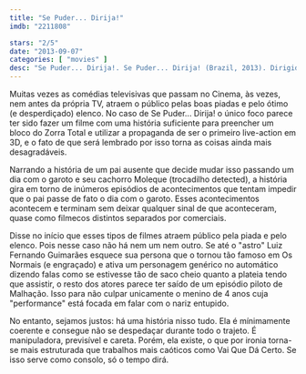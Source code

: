 ```yaml
---
title: "Se Puder... Dirija!"
imdb: "2211808"

stars: "2/5"
date: "2013-09-07"
categories: [ "movies" ]
desc: "Se Puder... Dirija!. Se Puder... Dirija! (Brazil, 2013). Dirigido por Anita Barbosa, Paulo Fontenelle. Escrito por Paulo Fontenelle. Com Luiz Fernando Guimarães, Leandro Hassum, Lavínia Vlasak, Bárbara Paz, Reynaldo Gianecchini, Eri Johnson, Gabriel Palhares, Renata Castro Barbosa, Lívia de Bueno."
---
```

Muitas vezes as comédias televisivas que passam no Cinema, às vezes, nem antes da própria TV, atraem o público pelas boas piadas e pelo ótimo (e desperdiçado) elenco. No caso de Se Puder... Dirija! o único foco parece ter sido fazer um filme com uma história suficiente para preencher um bloco do Zorra Total e utilizar a propaganda de ser o primeiro live-action em 3D, e o fato de que será lembrado por isso torna as coisas ainda mais desagradáveis.

Narrando a história de um pai ausente que decide mudar isso passando um dia com o garoto e seu cachorro Moleque (trocadilho detected), a história gira em torno de inúmeros episódios de acontecimentos que tentam impedir que o pai passe de fato o dia com o garoto. Esses acontecimentos acontecem e terminam sem deixar qualquer sinal de que aconteceram, quase como filmecos distintos separados por comerciais.

Disse no início que esses tipos de filmes atraem público pela piada e pelo elenco. Pois nesse caso não há nem um nem outro. Se até o "astro" Luiz Fernando Guimarães esquece sua persona que o tornou tão famoso em Os Normais (e engraçado) e ativa um personagem genérico no automático dizendo falas como se estivesse tão de saco cheio quanto a plateia tendo que assistir, o resto dos atores parece ter saído de um episódio piloto de Malhação. Isso para não culpar unicamente o menino de 4 anos cuja "performance" está focada em falar com o nariz entupido.

No entanto, sejamos justos: há uma história nisso tudo. Ela é mínimamente coerente e consegue não se despedaçar durante todo o trajeto. É manipuladora, previsível e careta. Porém, ela existe, o que por ironia torna-se mais estruturada que trabalhos mais caóticos como Vai Que Dá Certo. Se isso serve como consolo, só o tempo dirá.


